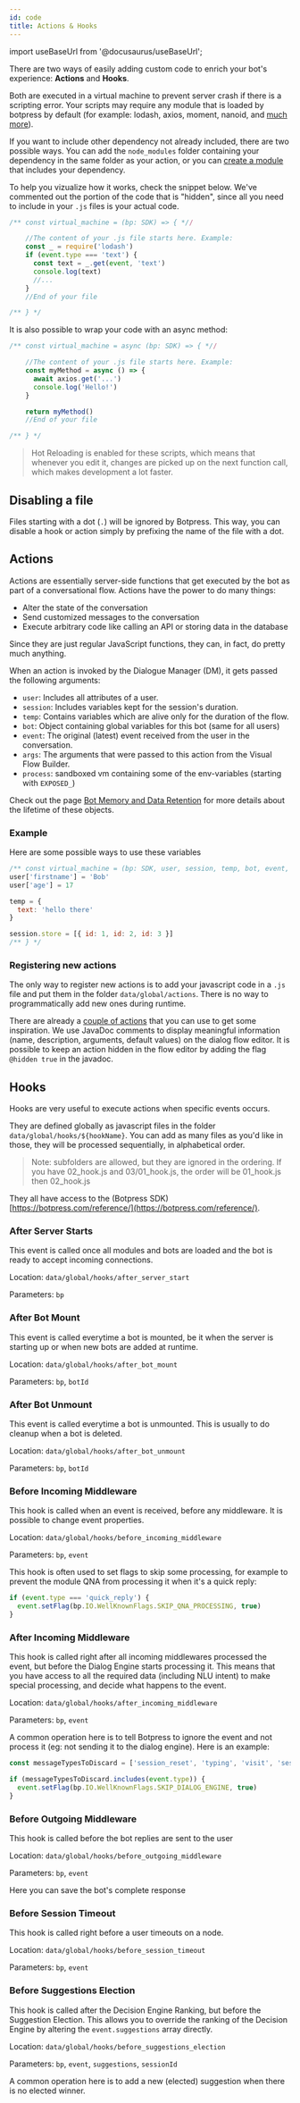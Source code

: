 ```yaml
---
id: code
title: Actions & Hooks
---
```


import useBaseUrl from '@docusaurus/useBaseUrl';

There are two ways of easily adding custom code to enrich your bot's experience: **Actions** and **Hooks**.

Both are executed in a virtual machine to prevent server crash if there is a scripting error. Your scripts may require any module that is loaded by botpress by default (for example: lodash, axios, moment, nanoid, and [much more](https://github.com/botpress/botpress/blob/master/package.json)).

If you want to include other dependency not already included, there are two possible ways. You can add the `node_modules` folder containing your dependency in the same folder as your action, or you can [create a module](../advanced/custom-module) that includes your dependency.

To help you vizualize how it works, check the snippet below. We've commented out the portion of the code that is "hidden", since all you need to include in your `.js` files is your actual code.

```js
/** const virtual_machine = (bp: SDK) => { *//

    //The content of your .js file starts here. Example:
    const _ = require('lodash')
    if (event.type === 'text') {
      const text = _.get(event, 'text')
      console.log(text)
      //...
    }
    //End of your file

/** } */
```

It is also possible to wrap your code with an async method:

```js
/** const virtual_machine = async (bp: SDK) => { *//

    //The content of your .js file starts here. Example:
    const myMethod = async () => {
      await axios.get('...')
      console.log('Hello!')
    }

    return myMethod()
    //End of your file

/** } */
```

> Hot Reloading is enabled for these scripts, which means that whenever you edit it, changes are picked up on the next function call, which makes development a lot faster.

## Disabling a file

Files starting with a dot (`.`) will be ignored by Botpress. This way, you can disable a hook or action simply by prefixing the name of the file with a dot.

## Actions

Actions are essentially server-side functions that get executed by the bot as part of a conversational flow. Actions have the power to do many things:

- Alter the state of the conversation
- Send customized messages to the conversation
- Execute arbitrary code like calling an API or storing data in the database

Since they are just regular JavaScript functions, they can, in fact, do pretty much anything.

When an action is invoked by the Dialogue Manager (DM), it gets passed the following arguments:

- `user`: Includes all attributes of a user.
- `session`: Includes variables kept for the session's duration.
- `temp`: Contains variables which are alive only for the duration of the flow.
- `bot`: Object containing global variables for this bot (same for all users)
- `event`: The original (latest) event received from the user in the conversation.
- `args`: The arguments that were passed to this action from the Visual Flow Builder.
- `process`: sandboxed vm containing some of the env-variables (starting with `EXPOSED_`)

Check out the page [Bot Memory and Data Retention](memory) for more details about the lifetime of these objects.

### Example

Here are some possible ways to use these variables

```js
/** const virtual_machine = (bp: SDK, user, session, temp, bot, event, args) => { */
user['firstname'] = 'Bob'
user['age'] = 17

temp = {
  text: 'hello there'
}

session.store = [{ id: 1, id: 2, id: 3 }]
/** } */
```

### Registering new actions

The only way to register new actions is to add your javascript code in a `.js` file and put them in the folder `data/global/actions`. There is no way to programmatically add new ones during runtime.

There are already a [couple of actions](https://github.com/botpress/botpress/tree/master/modules/builtin/src/actions) that you can use to get some inspiration. We use JavaDoc comments to display meaningful information (name, description, arguments, default values) on the dialog flow editor. It is possible to keep an action hidden in the flow editor by adding the flag `@hidden true` in the javadoc.

## Hooks

Hooks are very useful to execute actions when specific events occurs.

They are defined globally as javascript files in the folder `data/global/hooks/${hookName}`. You can add as many files as you'd like in those, they will be processed sequentially, in alphabetical order.

> Note: subfolders are allowed, but they are ignored in the ordering. If you have 02_hook.js and 03/01_hook.js, the order will be 01_hook.js then 02_hook.js

They all have access to the (Botpress SDK) [https://botpress.com/reference/](https://botpress.com/reference/).

### After Server Starts

This event is called once all modules and bots are loaded and the bot is ready to accept incoming connections.

Location: `data/global/hooks/after_server_start`

Parameters: `bp`

### After Bot Mount

This event is called everytime a bot is mounted, be it when the server is starting up or when new bots are added at runtime.

Location: `data/global/hooks/after_bot_mount`

Parameters: `bp`, `botId`

### After Bot Unmount

This event is called everytime a bot is unmounted. This is usually to do cleanup when a bot is deleted.

Location: `data/global/hooks/after_bot_unmount`

Parameters: `bp`, `botId`

### Before Incoming Middleware

This hook is called when an event is received, before any middleware. It is possible to change event properties.

Location: `data/global/hooks/before_incoming_middleware`

Parameters: `bp`, `event`

This hook is often used to set flags to skip some processing, for example to prevent the module QNA from processing it when it's a quick reply:

```js
if (event.type === 'quick_reply') {
  event.setFlag(bp.IO.WellKnownFlags.SKIP_QNA_PROCESSING, true)
}
```

### After Incoming Middleware

This hook is called right after all incoming middlewares processed the event, but before the Dialog Engine starts processing it. This means that you have access to all the required data (including NLU intent) to make special processing, and decide what happens to the event.

Location: `data/global/hooks/after_incoming_middleware`

Parameters: `bp`, `event`

A common operation here is to tell Botpress to ignore the event and not process it (eg: not sending it to the dialog engine).
Here is an example:

```js
const messageTypesToDiscard = ['session_reset', 'typing', 'visit', 'session_reference']

if (messageTypesToDiscard.includes(event.type)) {
  event.setFlag(bp.IO.WellKnownFlags.SKIP_DIALOG_ENGINE, true)
}
```

### Before Outgoing Middleware

This hook is called before the bot replies are sent to the user

Location: `data/global/hooks/before_outgoing_middleware`

Parameters: `bp`, `event`

Here you can save the bot's complete response

### Before Session Timeout

This hook is called right before a user timeouts on a node.

Location: `data/global/hooks/before_session_timeout`

Parameters: `bp`, `event`

### Before Suggestions Election

This hook is called after the Decision Engine Ranking, but before the Suggestion Election. This allows you to override the ranking of the Decision Engine by altering the `event.suggestions` array directly.

Location: `data/global/hooks/before_suggestions_election`

Parameters: `bp`, `event`, `suggestions`, `sessionId`

A common operation here is to add a new (elected) suggestion when there is no elected winner.
